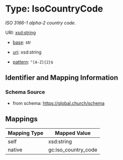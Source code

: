# Type: IsoCountryCode 




_ISO 3166-1 alpha-2 country code._



URI: [xsd:string](http://www.w3.org/2001/XMLSchema#string)

* [base](https://w3id.org/linkml/base): str

* [uri](https://w3id.org/linkml/uri): xsd:string



* [pattern](https://w3id.org/linkml/pattern): `^[A-Z]{2}$`






## Identifier and Mapping Information







### Schema Source


* from schema: https://global.church/schema




## Mappings

| Mapping Type | Mapped Value |
| ---  | ---  |
| self | xsd:string |
| native | gc:iso_country_code |



